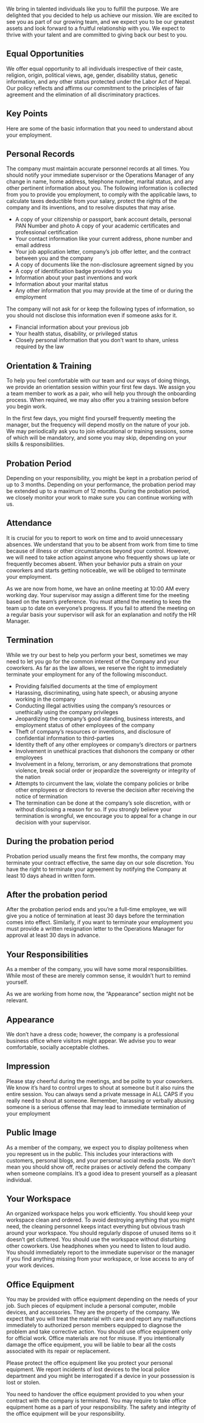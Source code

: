 We bring in talented individuals like you to fulfill the purpose. We are delighted that you decided to help us achieve our mission. We are excited to see you as part of our growing team, and we expect you to be our greatest assets and look forward to a fruitful relationship with you. We expect to thrive with your talent and are committed to giving back our best to you.

## Equal Opportunities
We offer equal opportunity to all individuals irrespective of their caste, religion, origin, political views, age, gender, disability status, genetic information, and any other status protected under the Labor Act of Nepal. Our policy reflects and affirms our commitment to the principles of fair agreement and the elimination of all discriminatory practices.

## Key Points
Here are some of the basic information that you need to understand about your employment.

## Personal Records
The company must maintain accurate personnel records at all times. You should notify your immediate supervisor or the Operations Manager of any change in name, home address, telephone number, marital status, and any other pertinent information about you. The following information is collected from you to provide you employment, to comply with the applicable laws, to calculate taxes deductible from your salary, protect the rights of the company and its inventions, and to resolve disputes that may arise.

- A copy of your citizenship or passport, bank account details,  personal PAN Number and photo
A copy of your academic certificates and professional certification
- Your contact information like your current address, phone number and email address
- Your job application letter, company’s job offer letter, and the contract between you and the company
- A copy of documents like the non-disclosure agreement signed by you
- A copy of identification badge provided to you
- Information about your past inventions and work
- Information about your marital status
- Any other information that you may provide at the time of or during the employment

The company will not ask for or keep the following types of information, so you should not disclose this information even if someone asks for it.

- Financial information about your previous job
- Your health status, disability, or privileged status
- Closely personal information that you don’t want to share, unless required by the law

## Orientation & Training
To help you feel comfortable with our team and our ways of doing things, we provide an orientation session within your first few days. We assign you a team member to work as a pair, who will help you through the onboarding process. When required, we may also offer you a training session before you begin work.

In the first few days, you might find yourself frequently meeting the manager, but the frequency will depend mostly on the nature of your job. We may periodically ask you to join educational or training sessions, some of which will be mandatory, and some you may skip, depending on your skills & responsibilities.

## Probation Period
Depending on your responsibility, you might be kept in a probation period of up to 3 months. Depending on your performance, the probation period may be extended up to a maximum of 12 months. During the probation period, we closely monitor your work to make sure you can continue working with us.

## Attendance
It is crucial for you to report to work on time and to avoid unnecessary absences. We understand that you to be absent from work from time to time because of illness or other circumstances beyond your control. However, we will need to take action against anyone who frequently shows up late or frequently becomes absent. When your behavior puts a strain on your coworkers and starts getting noticeable, we will be obliged to terminate your employment.

As we are now from home, we have an online meeting at 10:00 AM every working day. Your supervisor may assign a different time for the meeting based on the team’s preference. You must attend the meeting to keep the team up to date on everyone’s progress. If you fail to attend the meeting on a regular basis your supervisor will ask for an explanation and notify the HR Manager.

## Termination
While we try our best to help you perform your best, sometimes we may need to let you go for the common interest of the Company and your coworkers. As far as the law allows, we reserve the right to immediately terminate your employment for any of the following misconduct.

- Providing falsified documents at the time of employment
- Harassing, discriminating, using hate speech, or abusing anyone working in the company
- Conducting illegal activities using the company’s resources or unethically using the company privileges
- Jeopardizing the company’s good standing, business interests, and employment status of other employees of the company
- Theft of company’s resources or inventions, and disclosure of confidential information to third-parties
- Identity theft of any other employees or company’s directors or partners
- Involvement in unethical practices that dishonors the company or other employees
- Involvement in a felony, terrorism, or any demonstrations that promote violence, break social order or jeopardize the sovereignty or integrity of the nation
- Attempts to circumvent the law, violate the company policies or bribe other employees or directors to reverse the decision after receiving the notice of termination
- The termination can be done at the company’s sole discretion, with or without disclosing a reason for so. If you strongly believe your termination is wrongful, we encourage you to appeal for a change in our decision with your supervisor.

## During the probation period
Probation period usually means the first few months, the company may terminate your contract effective, the same day on our sole discretion. You have the right to terminate your agreement by notifying the Company at least 10 days ahead in written form.

## After the probation period
After the probation period ends and you’re a full-time employee, we will give you a notice of termination at least 30 days before the termination comes into effect. Similarly, if you want to terminate your employment you must provide a written resignation letter to the Operations Manager for approval at least 30 days in advance.

## Your Responsibilities
As a member of the company, you will have some moral responsibilities. While most of these are merely common sense, it wouldn’t hurt to remind yourself.

As we are working from home now, the “Appearance” section might not be relevant.

## Appearance
We don’t have a dress code; however, the company is a professional business office where visitors might appear. We advise you to wear comfortable, socially acceptable clothes.

## Impression
Please stay cheerful during the meetings, and be polite to your coworkers. We know it’s hard to control urges to shout at someone but it also ruins the entire session. You can always send a private message in ALL CAPS if you really need to shout at someone. Remember, harassing or verbally abusing someone is a serious offense that may lead to immediate termination of your employment

## Public Image
As a member of the company, we expect you to display politeness when you represent us in the public. This includes your interactions with customers, personal blogs, and your personal social media posts. We don’t mean you should show off, recite praises or actively defend the company when someone complains. It’s a good idea to present yourself as a pleasant individual.

## Your Workspace
An organized workspace helps you work efficiently. You should keep your workspace clean and ordered. To avoid destroying anything that you might need, the cleaning personnel keeps intact everything but obvious trash around your workspace. You should regularly dispose of unused items so it doesn’t get cluttered. You should use the workspace without disturbing other coworkers. Use headphones when you need to listen to loud audio. You should immediately report to the immediate supervisor or the manager if you find anything missing from your workspace, or lose access to any of your work devices.

## Office Equipment
You may be provided with office equipment depending on the needs of your job. Such pieces of equipment include a personal computer, mobile devices, and accessories. They are the property of the company. We expect that you will treat the material with care and report any malfunctions immediately to authorized person members equipped to diagnose the problem and take corrective action. You should use office equipment only for official work. Office materials are not for misuse. If you intentionally damage the office equipment, you will be liable to bear all the costs associated with its repair or replacement.

Please protect the office equipment like you protect your personal equipment. We report incidents of lost devices to the local police department and you might be interrogated if a device in your possession is lost or stolen.

You need to handover the office equipment provided to you when your contract with the company is terminated. You may require to take office equipment home as a part of your responsibility. The safety and integrity of the office equipment will be your responsibility.
